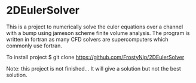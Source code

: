 # 2DEulerSolver
This is a project to numerically solve the euler equations over a channel with a bump using jameson scheme finite volume analysis. The program is written in fortran as many CFD solvers are supercomputers which commonly use fortran. 

To install project $ git clone https://github.com/FrostyNip/2DEulerSolver

Note: this project is not finished... It will give a solution but not the best solution.
